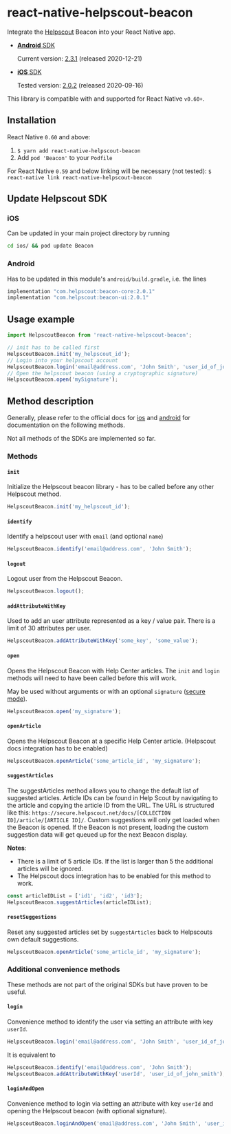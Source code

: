 # react-native-helpscout-beacon

Integrate the [Helpscout](https://www.helpscout.com/) Beacon into your React Native app.

* [**Android** SDK](https://developer.helpscout.com/beacon-2/android/)

    Current version: [2.3.1](https://github.com/helpscout/beacon-android-sdk-sample/blob/master/CHANGELOG.md#version-231-2020-12-21) (released 2020-12-21)

* [**iOS** SDK](https://developer.helpscout.com/beacon-2/ios/)

    Tested version: [2.0.2](https://github.com/helpscout/beacon-ios-sdk/blob/master/CHANGELOG.md#202-september-16-2020) (released 2020-09-16)

This library is compatible with and supported for React Native `v0.60+`.

## Installation

React Native `0.60` and above:

1. `$ yarn add react-native-helpscout-beacon`
2. Add `pod 'Beacon'` to your `Podfile`

For React Native `0.59` and below linking will be necessary (not tested): `$ react-native link react-native-helpscout-beacon`

## Update Helpscout SDK

### iOS

Can be updated in your main project directory by running

```bash
cd ios/ && pod update Beacon
```

### Android

Has to be updated in this module's `android/build.gradle`, i.e. the lines

```java
implementation "com.helpscout:beacon-core:2.0.1"
implementation "com.helpscout:beacon-ui:2.0.1"
```

## Usage example

```javascript
import HelpscoutBeacon from 'react-native-helpscout-beacon';

// init has to be called first
HelpscoutBeacon.init('my_helpscout_id');
// Login into your helpscout account
HelpscoutBeacon.login('email@address.com', 'John Smith', 'user_id_of_john_smith');
// Open the helpscout beacon (using a cryptographic signature)
HelpscoutBeacon.open('mySignature');
```

## Method description

Generally, please refer to the official docs for [ios](https://developer.helpscout.com/beacon-2/ios/) and [android](https://developer.helpscout.com/beacon-2/android/) for documentation on the following methods.

Not all methods of the SDKs are implemented so far.

### Methods

#### `init`

Initialize the Helpscout beacon library - has to be called before any other Helpscout method.

```javascript
HelpscoutBeacon.init('my_helpscout_id');
```

#### `identify`

Identify a helpscout user with `email` (and optional `name`)

```javascript
HelpscoutBeacon.identify('email@address.com', 'John Smith');
```

#### `logout`

Logout user from the Helpscout Beacon.

```javascript
HelpscoutBeacon.logout();
```

#### `addAttributeWithKey`

Used to add an user attribute represented as a key / value pair.
There is a limit of 30 attributes per user.

```javascript
HelpscoutBeacon.addAttributeWithKey('some_key', 'some_value');
```

#### `open`

Opens the Helpscout Beacon with Help Center articles.
The `init` and `login` methods will need to have been called before this will work.

May be used without arguments or with an optional `signature` ([secure mode](https://developer.helpscout.com/beacon-2/web/secure-mode/)).

```javascript
HelpscoutBeacon.open('my_signature');
```

#### `openArticle`

Opens the Helpscout Beacon at a specific Help Center article.
(Helpscout docs integration has to be enabled)

```javascript
HelpscoutBeacon.openArticle('some_article_id', 'my_signature');
```

#### `suggestArticles`

The suggestArticles method allows you to change the default list of suggested articles. Article IDs can be found in Help Scout by navigating to the article and copying the article ID from the URL. The URL is structured like this: `https://secure.helpscout.net/docs/[COLLECTION ID]/article/[ARTICLE ID]/`.
Custom suggestions will only get loaded when the Beacon is opened. If the Beacon is not present, loading the custom suggestion data will get queued up for the next Beacon display.

**Notes**:

* There is a limit of 5 article IDs. If the list is larger than 5 the additional articles will be ignored.
* The Helpscout docs integration has to be enabled for this method to work.

```javascript
const articleIDList = ['id1', 'id2', 'id3'];
HelpscoutBeacon.suggestArticles(articleIDList);
```

#### `resetSuggestions`

Reset any suggested articles set by `suggestArticles` back to Helpscouts own default suggestions.

```javascript
HelpscoutBeacon.openArticle('some_article_id', 'my_signature');
```

### Additional convenience methods

These methods are not part of the original SDKs but have proven to be useful.

#### `login`

Convenience method to identify the user via setting an attribute with key `userId`.

```javascript
HelpscoutBeacon.login('email@address.com', 'John Smith', 'user_id_of_john_smith');
```

It is equivalent to

```javascript
HelpscoutBeacon.identify('email@address.com', 'John Smith');
HelpscoutBeacon.addAttributeWithKey('userId', 'user_id_of_john_smith');
```

#### `loginAndOpen`

Convenience method to login via setting an attribute with key `userId` and opening the Helpscout beacon (with optional signature).

```javascript
HelpscoutBeacon.loginAndOpen('email@address.com', 'John Smith', 'user_id_of_john_smith', 'mySignature');
```